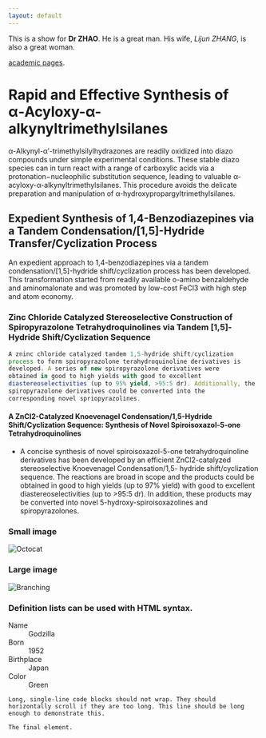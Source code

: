 ```yaml
---
layout: default
---
```


This is a show for **Dr ZHAO**. He is a great man. His wife, _Lijun ZHANG_, is also a great woman.

[academic pages](https://www.researchgate.net/profile/Tuan_Zhao).




# Rapid and Effective Synthesis of α‑Acyloxy-α-alkynyltrimethylsilanes

α-Alkynyl-α′-trimethylsilylhydrazones are readily oxidized into diazo compounds under simple experimental conditions. These stable diazo species can in turn react with a range of carboxylic acids via a protonation−nucleophilic substitution sequence, leading to valuable α-acyloxy-α-alkynyltrimethylsilanes. This procedure avoids the delicate preparation and manipulation of α-hydroxypropargyltrimethylsilanes.

## Expedient Synthesis of 1,4-Benzodiazepines via a Tandem Condensation/[1,5]-Hydride Transfer/Cyclization Process

An expedient approach to 1,4-benzodiazepines via a tandem condensation/[1,5]-hydride shift/cyclization process has been developed. This transformation started from readily available o-amino benzaldehyde and aminomalonate and was promoted by low-cost FeCl3 with high step and atom economy.

### Zinc Chloride Catalyzed Stereoselective Construction of Spiropyrazolone Tetrahydroquinolines via Tandem [1,5]-Hydride Shift/Cyclization Sequence

```js
A zninc chloride catalyzed tandem 1,5-hydride shift/cyclization
process to form spiropyrazolone terahydroquinoline derivatives is
developed. A series of new spiropyrazolone derivatives were
obtained in good to high yields with good to excellent
diastereoselectivities (up to 95% yield, >95:5 dr). Additionally, the
spiropyrazolone derivatives could be converted into the
corresponding novel spriopyrazolines.
```



#### A ZnCl2-Catalyzed Knoevenagel Condensation/1,5-Hydride Shift/Cyclization Sequence: Synthesis of Novel Spiroisoxazol-5-one Tetrahydroquinolines

*   A concise synthesis of novel spiroisoxazol-5-one tetrahydroquinoline derivatives has been developed by an efficient
ZnCl2-catalyzed stereoselective Knoevenagel Condensation/1,5-
hydride shift/cyclization sequence. The reactions are broad in
scope and the products could be obtained in good to high
yields (up to 97% yield) with good to excellent diastereoselectivities (up to >95:5 dr). In addition, these products
may be converted into novel 5-hydroxy-spiroisoxazolines and
spiropyrazolones.


### Small image

![Octocat](https://upload-images.jianshu.io/upload_images/7937377-1a233f8c88d0e10f.png?imageMogr2/auto-orient/strip|imageView2/2/format/webp)

### Large image

![Branching](https://guides.github.com/activities/hello-world/branching.png)


### Definition lists can be used with HTML syntax.

<dl>
<dt>Name</dt>
<dd>Godzilla</dd>
<dt>Born</dt>
<dd>1952</dd>
<dt>Birthplace</dt>
<dd>Japan</dd>
<dt>Color</dt>
<dd>Green</dd>
</dl>

```
Long, single-line code blocks should not wrap. They should horizontally scroll if they are too long. This line should be long enough to demonstrate this.
```

```
The final element.
```
